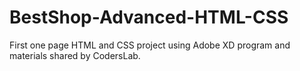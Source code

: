 # BestShop-Advanced-HTML-CSS
First one page HTML and CSS project using Adobe XD program and materials shared by CodersLab.
